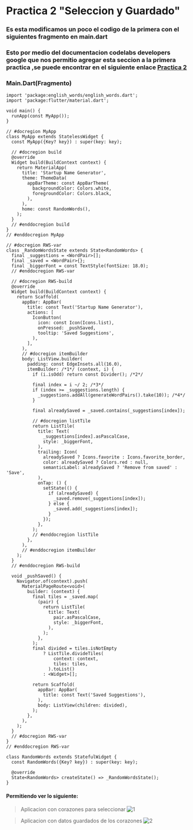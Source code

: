 # Practica 2 "Seleccion y Guardado"

### Es esta modificamos un poco el codigo de la primera con el siguientes fragmento en main.dart 
### Esto por medio del documentacion codelabs developers google que nos permitio agregar esta seccion a la primera practica ,se puede encontrar en el siguiente enlace [Practica 2](https://codelabs.developers.google.com/codelabs/first-flutter-app-pt2#0 "Practica 2")
### Main.Dart(Fragmento)

```Flutter
import 'package:english_words/english_words.dart';
import 'package:flutter/material.dart';

void main() {
  runApp(const MyApp());
}

// #docregion MyApp
class MyApp extends StatelessWidget {
  const MyApp({Key? key}) : super(key: key);

  // #docregion build
  @override
  Widget build(BuildContext context) {
    return MaterialApp(
      title: 'Startup Name Generator',
      theme: ThemeData(
        appBarTheme: const AppBarTheme(
          backgroundColor: Colors.white,
          foregroundColor: Colors.black,
        ),
      ),
      home: const RandomWords(),
    );
  }
  // #enddocregion build
}
// #enddocregion MyApp

// #docregion RWS-var
class _RandomWordsState extends State<RandomWords> {
  final _suggestions = <WordPair>[];
  final _saved = <WordPair>{};
  final _biggerFont = const TextStyle(fontSize: 18.0);
  // #enddocregion RWS-var

  // #docregion RWS-build
  @override
  Widget build(BuildContext context) {
    return Scaffold(
      appBar: AppBar(
        title: const Text('Startup Name Generator'),
        actions: [
          IconButton(
            icon: const Icon(Icons.list),
            onPressed: _pushSaved,
            tooltip: 'Saved Suggestions',
          ),
        ],
      ),
      // #docregion itemBuilder
      body: ListView.builder(
        padding: const EdgeInsets.all(16.0),
        itemBuilder: /*1*/ (context, i) {
          if (i.isOdd) return const Divider(); /*2*/

          final index = i ~/ 2; /*3*/
          if (index >= _suggestions.length) {
            _suggestions.addAll(generateWordPairs().take(10)); /*4*/
          }

          final alreadySaved = _saved.contains(_suggestions[index]);

          // #docregion listTile
          return ListTile(
            title: Text(
              _suggestions[index].asPascalCase,
              style: _biggerFont,
            ),
            trailing: Icon(
              alreadySaved ? Icons.favorite : Icons.favorite_border,
              color: alreadySaved ? Colors.red : null,
              semanticLabel: alreadySaved ? 'Remove from saved' : 'Save',
            ),
            onTap: () {
              setState(() {
                if (alreadySaved) {
                  _saved.remove(_suggestions[index]);
                } else {
                  _saved.add(_suggestions[index]);
                }
              });
            },
          );
          // #enddocregion listTile
        },
      ),
      // #enddocregion itemBuilder
    );
  }
  // #enddocregion RWS-build

  void _pushSaved() {
    Navigator.of(context).push(
      MaterialPageRoute<void>(
        builder: (context) {
          final tiles = _saved.map(
            (pair) {
              return ListTile(
                title: Text(
                  pair.asPascalCase,
                  style: _biggerFont,
                ),
              );
            },
          );
          final divided = tiles.isNotEmpty
              ? ListTile.divideTiles(
                  context: context,
                  tiles: tiles,
                ).toList()
              : <Widget>[];

          return Scaffold(
            appBar: AppBar(
              title: const Text('Saved Suggestions'),
            ),
            body: ListView(children: divided),
          );
        },
      ),
    );
  }
  // #docregion RWS-var
}
// #enddocregion RWS-var

class RandomWords extends StatefulWidget {
  const RandomWords({Key? key}) : super(key: key);

  @override
  State<RandomWords> createState() => _RandomWordsState();
}
```    
 #### Permitiendo ver lo siguiente:
  
  > Aplicacion con corazones para seleccionar
  ![1](https://user-images.githubusercontent.com/68364639/161414448-a3a0186f-11de-4039-8e76-2c233a0e974a.png)
  
  > Aplicacion con datos guardados de los corazones
  ![2](https://user-images.githubusercontent.com/68364639/161414449-30a13d4f-e550-4f51-bd66-3ca089b6e6fc.png)
  

